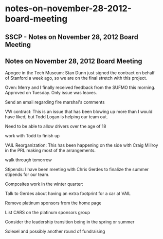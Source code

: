 # notes-on-november-28-2012-board-meeting

## SSCP - Notes on November 28, 2012 Board Meeting

## Notes on November 28, 2012 Board Meeting

Apogee in the Tech Museum: Stan Dunn just signed the contract on behalf of Stanford a week ago, so we are on the final stretch with this project.

Oven: Merry and I finally received feedback from the SUFMO this morning. Approved on Tuesday. Only issue was leaves.

&#x20;    Send an email regarding fire marshal's comments

VW contract: This is an issue that has been blowing up more than I would have liked, but Todd Logan is helping our team out.

&#x20;    Need to be able to allow drivers over the age of 18

&#x20;   work with Todd to finish up

VAIL Reorganization: This has been happening on the side with Craig Millroy in the PRL making most of the arrangements.

walk through tomorrow

Stipends: I have been meeting with Chris Gerdes to finalize the summer stipends for our team.

Composites work in the winter quarter:

&#x20;    Talk to Gerdes about having an extra footprint for a car at VAIL

&#x20;    Remove platinum sponsors from the home page

&#x20;    List CARS on the platinum sponsors group

&#x20;    Consider the leadership transition being in the spring or summer

Solexel and possibly another round of fundraising
